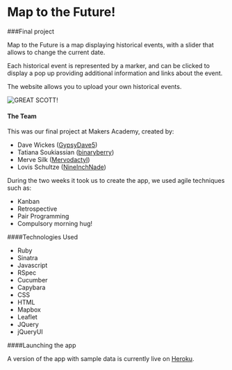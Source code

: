 Map to the Future!
=================

###Final project

Map to the Future is a map displaying historical events, with a slider that allows to change the current date.

Each historical event is represented by a marker, and can be clicked to display a pop up providing additional information and links about the event.

The website allows you to upload your own historical events.

![GREAT SCOTT!](https://github.com/gypsydave5/map-to-the-future/blob/master/lib/public/images/mapToTheFuture.png)

#### The Team

This was our final project at Makers Academy, created by:
 - Dave Wickes ([GypsyDave5](https://github.com/gypsydave5))
 - Tatiana Soukiassian ([binaryberry](https://github.com/binaryberry))
 - Merve Silk ([Mervodactyl](https://github.com/Mervodactyl))
 - Lovis Schultze ([NineInchNade](https://github.com/NineInchNade))

During the two weeks it took us to create the app, we used agile techniques such as:
- Kanban
- Retrospective
- Pair Programming
- Compulsory morning hug!

####Technologies Used

- Ruby
- Sinatra
- Javascript
- RSpec
- Cucumber
- Capybara
- CSS
- HTML
- Mapbox
- Leaflet
- JQuery
- jQueryUI

####Launching the app

A version of the app with sample data is currently live on [Heroku](http://map-to-the-future.herokuapp.com/).

